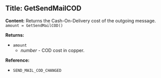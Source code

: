 ## Title: GetSendMailCOD

**Content:**
Returns the Cash-On-Delivery cost of the outgoing message.
`amount = GetSendMailCOD()`

**Returns:**
- `amount`
  - *number* - COD cost in copper.

**Reference:**
- `SEND_MAIL_COD_CHANGED`